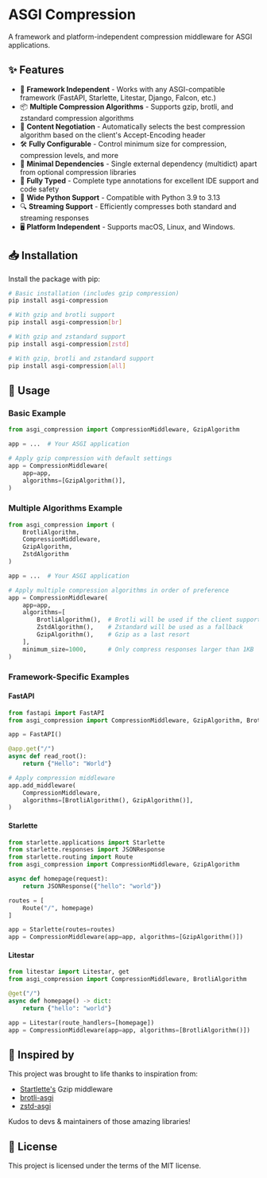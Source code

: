 # ASGI Compression

A framework and platform-independent compression middleware for ASGI applications.

## ✨ Features

- 🚀 **Framework Independent** - Works with any ASGI-compatible framework (FastAPI, Starlette, Litestar, Django, Falcon, etc.)
- 📦 **Multiple Compression Algorithms** - Supports gzip, brotli, and zstandard compression algorithms
- 🔄 **Content Negotiation** - Automatically selects the best compression algorithm based on the client's Accept-Encoding header
- 🛠️ **Fully Configurable** - Control minimum size for compression, compression levels, and more
- 📏 **Minimal Dependencies** - Single external dependency (multidict) apart from optional compression libraries
- 📝 **Fully Typed** - Complete type annotations for excellent IDE support and code safety
- 🐍 **Wide Python Support** - Compatible with Python 3.9 to 3.13
- 🔍 **Streaming Support** - Efficiently compresses both standard and streaming responses
- 🖥️ **Platform Independent** - Supports macOS, Linux, and Windows.

## 📥 Installation

Install the package with pip:

```bash
# Basic installation (includes gzip compression)
pip install asgi-compression

# With gzip and brotli support
pip install asgi-compression[br]

# With gzip and zstandard support
pip install asgi-compression[zstd]

# With gzip, brotli and zstandard support
pip install asgi-compression[all]
```

## 🚀 Usage

### Basic Example

```python
from asgi_compression import CompressionMiddleware, GzipAlgorithm

app = ...  # Your ASGI application

# Apply gzip compression with default settings
app = CompressionMiddleware(
    app=app,
    algorithms=[GzipAlgorithm()],
)
```

### Multiple Algorithms Example

```python
from asgi_compression import (
    BrotliAlgorithm, 
    CompressionMiddleware, 
    GzipAlgorithm, 
    ZstdAlgorithm
)

app = ...  # Your ASGI application

# Apply multiple compression algorithms in order of preference
app = CompressionMiddleware(
    app=app,
    algorithms=[
        BrotliAlgorithm(),  # Brotli will be used if the client supports it
        ZstdAlgorithm(),    # Zstandard will be used as a fallback
        GzipAlgorithm(),    # Gzip as a last resort
    ],
    minimum_size=1000,      # Only compress responses larger than 1KB
)
```

### Framework-Specific Examples

#### FastAPI

```python
from fastapi import FastAPI
from asgi_compression import CompressionMiddleware, GzipAlgorithm, BrotliAlgorithm

app = FastAPI()

@app.get("/")
async def read_root():
    return {"Hello": "World"}

# Apply compression middleware
app.add_middleware(
    CompressionMiddleware,
    algorithms=[BrotliAlgorithm(), GzipAlgorithm()],
)
```

#### Starlette

```python
from starlette.applications import Starlette
from starlette.responses import JSONResponse
from starlette.routing import Route
from asgi_compression import CompressionMiddleware, GzipAlgorithm

async def homepage(request):
    return JSONResponse({"hello": "world"})

routes = [
    Route("/", homepage)
]

app = Starlette(routes=routes)
app = CompressionMiddleware(app=app, algorithms=[GzipAlgorithm()])
```

#### Litestar

```python
from litestar import Litestar, get
from asgi_compression import CompressionMiddleware, BrotliAlgorithm

@get("/")
async def homepage() -> dict:
    return {"hello": "world"}

app = Litestar(route_handlers=[homepage])
app = CompressionMiddleware(app=app, algorithms=[BrotliAlgorithm()])
```

## 🙌 Inspired by

This project was brought to life thanks to inspiration from:

- [Startlette's](https://github.com/encode/starlette) Gzip middleware
- [brotli-asgi](https://github.com/fullonic/brotli-asgi)
- [zstd-asgi](https://github.com/tuffnatty/zstd-asgi)

Kudos to devs & maintainers of those amazing libraries!

## 📜 License

This project is licensed under the terms of the MIT license.
